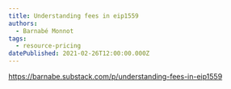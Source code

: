 ```yaml
---
title: Understanding fees in eip1559
authors:
  - Barnabé Monnot
tags:
  - resource-pricing
datePublished: 2021-02-26T12:00:00.000Z
---
```


<https://barnabe.substack.com/p/understanding-fees-in-eip1559>
